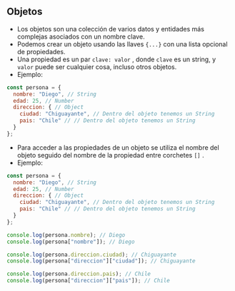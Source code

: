 
## Objetos

- Los objetos son una colección de varios datos y entidades más complejas asociados con un nombre clave.
- Podemos crear un objeto usando las llaves `{...}` con una lista opcional de propiedades.
- Una propiedad es un par `clave: valor` , donde `clave` es un string, y `valor` puede ser cualquier cosa, incluso otros objetos.
- Ejemplo:

```js
const persona = {
  nombre: "Diego", // String
  edad: 25, // Number
  direccion: { // Object
    ciudad: "Chiguayante", // Dentro del objeto tenemos un String
    pais: "Chile" // // Dentro del objeto tenemos un String
  }
};
```

- Para acceder a las propiedades de un objeto se utiliza el nombre del objeto seguido del nombre de la propiedad entre corchetes `[]` .
- Ejemplo:

```js
const persona = {
  nombre: "Diego", // String
  edad: 25, // Number
  direccion: { // Object
    ciudad: "Chiguayante", // Dentro del objeto tenemos un String
    pais: "Chile" // // Dentro del objeto tenemos un String
  }
};

console.log(persona.nombre); // Diego
console.log(persona["nombre"]); // Diego

console.log(persona.direccion.ciudad); // Chiguayante
console.log(persona["direccion"]["ciudad"]); // Chiguayante

console.log(persona.direccion.pais); // Chile
console.log(persona["direccion"]["pais"]); // Chile
```
